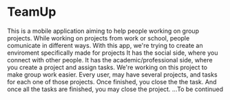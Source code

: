 # TeamUp
This is a mobile application aiming to help people working on group projects. 
While working on projects from work or school, people comunicate in different ways. 
With this app, we're trying to create an enviroment specifically made for projects
It has the social side, where you connect with other people. 
It has the academic/professional side, where you create a project and assign tasks. 
We're working on this project to make group work easier. 
Every user, may have several projects, and tasks for each one of those projects.
Once finished, you close the the task. And once all the tasks are finished, you may close the project.
...To be continued
